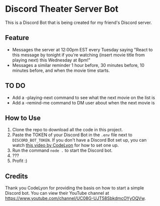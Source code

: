 # Discord Theater Server Bot

This is a Discord Bot that is being created for my friend's Discord server.

## Feature

* Messages the server at 12:00pm EST every Tuesday saying "React to this message by tonight if you're watching (insert movie title from playing next) this Wednesday at 8pm!"
* Messages a similar reminder 1 hour before, 30 minutes before, 10 minutes before, and when the movie time starts.

## TO DO

* Add a -playing-next command to see what the next movie on the list is
* Add a -remind-me command to DM user about when the next movie is

## How to Use

1. Clone the repo to download all the code in this project.
2. Paste the TOKEN of your Discord Bot in the `.env` file next to `DISCORD_BOT_TOKEN`. If you don't have a Discord Bot set up, you can watch [this video by CodeLyon](https://www.youtube.com/watch?v=j_sD9udZnCk) for how to set one up.
3. Run the command `node .` to start the Discord bot.
4. ???
5. Profit :)

## Credits

Thank you CodeLyon for providing the basis on how to start a simple Discord bot. You can view their YouTube channel at <https://www.youtube.com/channel/UC08G-UJT58SbkdmcOYyOQVw>.
